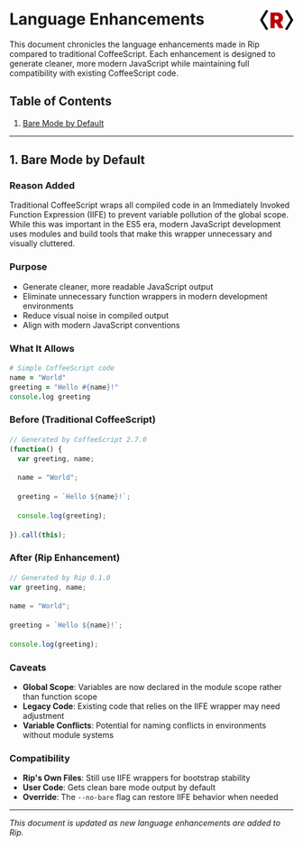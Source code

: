 # Language Enhancements <img src="assets/logos/rip-icon-512wa.png" style="width:60px;float:right;" />

This document chronicles the language enhancements made in Rip compared to traditional CoffeeScript. Each enhancement is designed to generate cleaner, more modern JavaScript while maintaining full compatibility with existing CoffeeScript code.

## Table of Contents

1. [Bare Mode by Default](#bare-mode-by-default)

---

## 1. Bare Mode by Default

### Reason Added
Traditional CoffeeScript wraps all compiled code in an Immediately Invoked Function Expression (IIFE) to prevent variable pollution of the global scope. While this was important in the ES5 era, modern JavaScript development uses modules and build tools that make this wrapper unnecessary and visually cluttered.

### Purpose
- Generate cleaner, more readable JavaScript output
- Eliminate unnecessary function wrappers in modern development environments
- Reduce visual noise in compiled output
- Align with modern JavaScript conventions

### What It Allows
```coffeescript
# Simple CoffeeScript code
name = "World"
greeting = "Hello #{name}!"
console.log greeting
```

### Before (Traditional CoffeeScript)
```javascript
// Generated by CoffeeScript 2.7.0
(function() {
  var greeting, name;

  name = "World";

  greeting = `Hello ${name}!`;

  console.log(greeting);

}).call(this);
```

### After (Rip Enhancement)
```javascript
// Generated by Rip 0.1.0
var greeting, name;

name = "World";

greeting = `Hello ${name}!`;

console.log(greeting);
```

### Caveats
- **Global Scope**: Variables are now declared in the module scope rather than function scope
- **Legacy Code**: Existing code that relies on the IIFE wrapper may need adjustment
- **Variable Conflicts**: Potential for naming conflicts in environments without module systems

### Compatibility
- **Rip's Own Files**: Still use IIFE wrappers for bootstrap stability
- **User Code**: Gets clean bare mode output by default
- **Override**: The `--no-bare` flag can restore IIFE behavior when needed

---

*This document is updated as new language enhancements are added to Rip.*